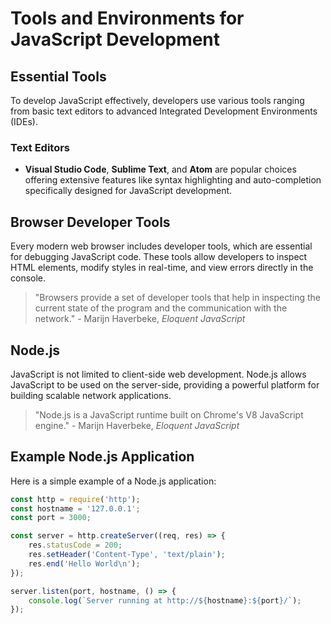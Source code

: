 
# Tools and Environments for JavaScript Development

## Essential Tools
To develop JavaScript effectively, developers use various tools ranging from basic text editors to advanced Integrated Development Environments (IDEs).

### Text Editors
- **Visual Studio Code**, **Sublime Text**, and **Atom** are popular choices offering extensive features like syntax highlighting and auto-completion specifically designed for JavaScript development.

## Browser Developer Tools
Every modern web browser includes developer tools, which are essential for debugging JavaScript code. These tools allow developers to inspect HTML elements, modify styles in real-time, and view errors directly in the console.

> "Browsers provide a set of developer tools that help in inspecting the current state of the program and the communication with the network." - Marijn Haverbeke, *Eloquent JavaScript*

## Node.js
JavaScript is not limited to client-side web development. Node.js allows JavaScript to be used on the server-side, providing a powerful platform for building scalable network applications.

> "Node.js is a JavaScript runtime built on Chrome's V8 JavaScript engine." - Marijn Haverbeke, *Eloquent JavaScript*

## Example Node.js Application
Here is a simple example of a Node.js application:
```javascript
const http = require('http');
const hostname = '127.0.0.1';
const port = 3000;

const server = http.createServer((req, res) => {
    res.statusCode = 200;
    res.setHeader('Content-Type', 'text/plain');
    res.end('Hello World\n');
});

server.listen(port, hostname, () => {
    console.log(`Server running at http://${hostname}:${port}/`);
});
